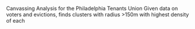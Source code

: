Canvassing Analysis for the Philadelphia Tenants Union
Given data on voters and evictions, finds clusters with radius >150m with highest density of each
